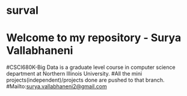 # surval
# Welcome to my repository - Surya Vallabhaneni
#CSCI680K-Big Data is a graduate level course in computer science department at Northern Illinois University.
#All the mini projects(independent)/projects done are pushed to that branch.
#Mailto:surya.vallabhaneni2@gmail.com
